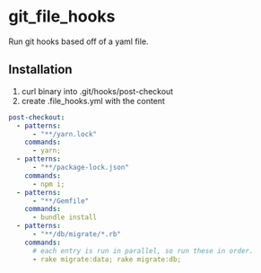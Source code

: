 # git_file_hooks
Run git hooks based off of a yaml file.

## Installation
1. curl binary into .git/hooks/post-checkout
2. create .file_hooks.yml with the content
```yml
post-checkout:
  - patterns:
      - "**/yarn.lock"
    commands:
      - yarn;
  - patterns:
      - "**/package-lock.json"
    commands:
      - npm i;
  - patterns:
      - "**/Gemfile"
    commands:
      - bundle install
  - patterns:
      - "**/db/migrate/*.rb"
    commands:
      # each entry is run in parallel, so run these in order.
      - rake migrate:data; rake migrate:db;
```
